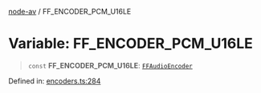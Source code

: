[node-av](../globals.md) / FF\_ENCODER\_PCM\_U16LE

# Variable: FF\_ENCODER\_PCM\_U16LE

> `const` **FF\_ENCODER\_PCM\_U16LE**: [`FFAudioEncoder`](../type-aliases/FFAudioEncoder.md)

Defined in: [encoders.ts:284](https://github.com/seydx/av/blob/f8631fc881b394300b1479f511d55cf1c370a87f/src/constants/encoders.ts#L284)
